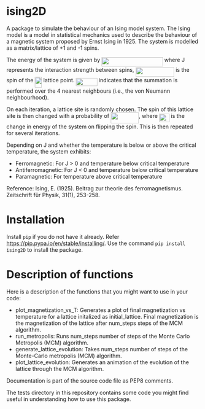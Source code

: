 # ising2D
A package to simulate the behaviour of an Ising model system. 
The Ising model is a model in statistical mechanics used to describe the behaviour of a magnetic system proposed by Ernst Ising in 1925.
The system is modelled as a matrix/lattice of +1 and -1 spins.

The energy of the system is given by 
<img src="/tex/2952095dffb5082a65347403fb15d457.svg?invert_in_darkmode&sanitize=true" align=middle width=159.61948859999998pt height=24.657735299999988pt/>
where J represents the interaction strength between spins,
<img src="/tex/f29c574505eea1cddce4335737b3cad0.svg?invert_in_darkmode&sanitize=true" align=middle width=100.71062924999998pt height=24.65753399999998pt/> is the spin of the <img src="/tex/3def24cf259215eefdd43e76525fb473.svg?invert_in_darkmode&sanitize=true" align=middle width=18.32504519999999pt height=27.91243950000002pt/> lattice point.
<img src="/tex/7409d8ab6a0b37fe9d5c8ce22df9aba8.svg?invert_in_darkmode&sanitize=true" align=middle width=55.38259154999999pt height=21.68300969999999pt/> indicates that the summation is performed over the 4 nearest neighbours (i.e., the von Neumann neighbourhood).

On each iteration, a lattice site is randomly chosen.
The spin of this lattice site is then changed with a probability of <img src="/tex/2756e01d0c990457ca6dacc33d8ce90b.svg?invert_in_darkmode&sanitize=true" align=middle width=73.2011082pt height=28.670654099999997pt/>, 
where <img src="/tex/8b315c12c08fd5b9b3d2a80e5db71bb5.svg?invert_in_darkmode&sanitize=true" align=middle width=26.780867849999986pt height=22.465723500000017pt/> is the change in energy of the system on flipping the spin.
This is then repeated for several iterations.

Depending on J and whether the temperature is below or above the critical temperature,
the system exhibits:
* Ferromagnetic: For J > 0 and temperature below critical temperature
* Antiferromagnetic: For J < 0 and temperature below critical temperature
* Paramagnetic: For temperature above critical temperature

Reference: 
Ising, E. (1925). Beitrag zur theorie des ferromagnetismus. Zeitschrift für Physik, 31(1), 253-258.

# Installation
Install `pip` if you do not have it already. Refer https://pip.pypa.io/en/stable/installing/.
Use the command `pip install ising2D` to install the package.

# Description of functions
Here is a description of the functions that you might want to use in your code:
* plot_magnetization_vs_T: Generates a plot of final magnetization vs temperature for a lattice initalized as initial_lattice. Final magnetization is the magnetization of the lattice after num_steps steps of the MCM algorithm.
* run_metropolis: Runs num_steps number of steps of the Monte Carlo Metropolis (MCM) algorithm.
* generate_lattice_evolution: Takes num_steps number of steps of the Monte-Carlo metropolis (MCM) algorithm.
* plot_lattice_evolution: Generates an animation of the evolution of the lattice through the MCM algorithm.

Documentation is part of the source code file as PEP8 comments.

The tests directory in this repository contains some code you might find useful in understanding how to use this package.
